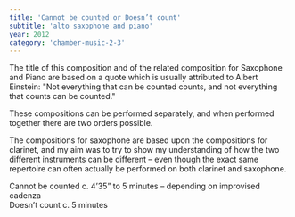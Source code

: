 ```yaml
---
title: 'Cannot be counted or Doesn’t count'
subtitle: 'alto saxophone and piano'
year: 2012
category: 'chamber-music-2-3'
---
```


The title of this composition and of the related composition for Saxophone and Piano are based on a quote which is usually attributed to Albert Einstein: "Not everything that can be counted counts, and not everything that counts can be counted."

These compositions can be performed separately, and when performed together there are two orders possible.

The compositions for saxophone are based upon the compositions for clarinet, and my aim was to try to show my understanding of how the two different instruments can be different – even though the exact same repertoire can often actually be performed on both clarinet and saxophone.

Cannot be counted c. 4’35” to 5 minutes – depending on improvised cadenza  
Doesn’t count c. 5 minutes